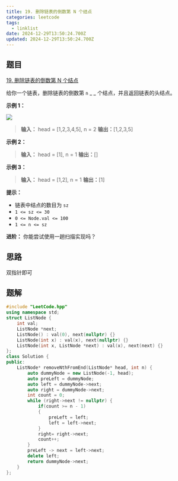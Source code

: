 ```yaml
---
title: 19. 删除链表的倒数第 N 个结点
categories: leetcode
tags:
  - linklist
date: 2024-12-29T13:50:24.700Z
updated: 2024-12-29T13:50:24.700Z
---
```


<!--more-->

## 题目

[19. 删除链表的倒数第 N 个结点](https://leetcode.cn/problems/remove-nth-node-from-end-of-list)

给你一个链表，删除链表的倒数第 `n` _ _ 个结点，并且返回链表的头结点。



**示例 1：**

![](https://assets.leetcode.com/uploads/2020/10/03/remove_ex1.jpg)

> 
> 
> **输入：** head = [1,2,3,4,5], n = 2
> **输出：**[1,2,3,5]
> 

**示例 2：**

> 
> 
> **输入：** head = [1], n = 1
> **输出：**[]
> 

**示例 3：**

> 
> 
> **输入：** head = [1,2], n = 1
> **输出：**[1]
> 



**提示：**

  * 链表中结点的数目为 `sz`
  * `1 <= sz <= 30`
  * `0 <= Node.val <= 100`
  * `1 <= n <= sz`



**进阶：** 你能尝试使用一趟扫描实现吗？



## 思路

双指针即可

## 题解

```cpp
#include "LeetCode.hpp"
using namespace std;
struct ListNode {
    int val;
    ListNode *next;
    ListNode() : val(0), next(nullptr) {}
    ListNode(int x) : val(x), next(nullptr) {}
    ListNode(int x, ListNode *next) : val(x), next(next) {}
};
class Solution {
public:
    ListNode* removeNthFromEnd(ListNode* head, int n) {
        auto dummyNode = new ListNode(-1, head);
        auto preLeft = dummyNode;
        auto left = dummyNode->next;
        auto right = dummyNode->next;
        int count = 0;
        while (right->next != nullptr) {
            if(count >= n - 1)
            {
                preLeft = left;
                left = left->next;
            }
            right= right->next;
            count++;
        }
        preLeft -> next = left->next;
        delete left;
        return dummyNode->next;
    }
};
```

